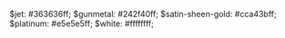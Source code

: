 $jet: #363636ff;
$gunmetal: #242f40ff;
$satin-sheen-gold: #cca43bff;
$platinum: #e5e5e5ff;
$white: #ffffffff;
